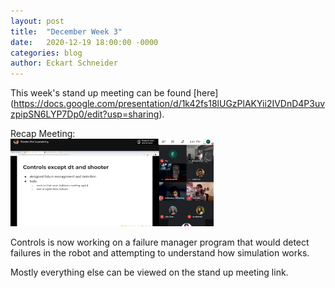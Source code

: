 ```yaml
---
layout: post
title:  "December Week 3"
date:   2020-12-19 18:00:00 -0000
categories: blog
author: Eckart Schneider
---
```

This week's stand up meeting can be found [here] (https://docs.google.com/presentation/d/1k42fs18lUGzPlAKYii2IVDnD4P3uvzpipSN6LYP7Dp0/edit?usp=sharing).

Recap Meeting: \
<img src="/img/blog/2020-12-19/december15recap.png" width="325"/>

Controls is now working on a failure manager program that would detect failures in the robot and attempting to understand how simulation works. 

Mostly everything else can be viewed on the stand up meeting link.